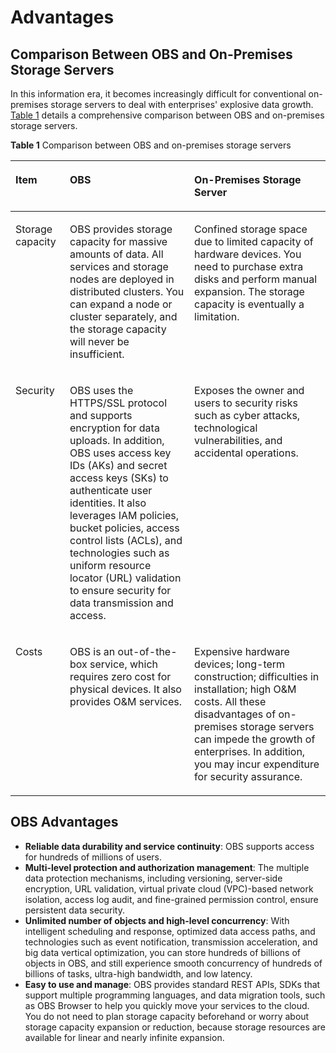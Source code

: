 # Advantages<a name="obs_03_0201"></a>

## Comparison Between OBS and On-Premises Storage Servers<a name="section1071910168165"></a>

In this information era, it becomes increasingly difficult for conventional on-premises storage servers to deal with enterprises' explosive data growth.  [Table 1](#table3469342151617)  details a comprehensive comparison between OBS and on-premises storage servers.

**Table  1**  Comparison between OBS and on-premises storage servers

<a name="table3469342151617"></a>
<table><thead align="left"><tr id="row446954214169"><th class="cellrowborder" valign="top" width="17.261726172617262%" id="mcps1.2.4.1.1"><p id="p15470142141617"><a name="p15470142141617"></a><a name="p15470142141617"></a>Item</p>
</th>
<th class="cellrowborder" valign="top" width="39.5039503950395%" id="mcps1.2.4.1.2"><p id="p347084271610"><a name="p347084271610"></a><a name="p347084271610"></a>OBS</p>
</th>
<th class="cellrowborder" valign="top" width="43.23432343234324%" id="mcps1.2.4.1.3"><p id="p647044218162"><a name="p647044218162"></a><a name="p647044218162"></a>On-Premises Storage Server</p>
</th>
</tr>
</thead>
<tbody><tr id="row15470114291617"><td class="cellrowborder" valign="top" width="17.261726172617262%" headers="mcps1.2.4.1.1 "><p id="p194708426169"><a name="p194708426169"></a><a name="p194708426169"></a>Storage capacity</p>
</td>
<td class="cellrowborder" valign="top" width="39.5039503950395%" headers="mcps1.2.4.1.2 "><p id="p1247074217164"><a name="p1247074217164"></a><a name="p1247074217164"></a>OBS provides storage capacity for massive amounts of data. All services and storage nodes are deployed in distributed clusters. You can expand a node or cluster separately, and the storage capacity will never be insufficient.</p>
</td>
<td class="cellrowborder" valign="top" width="43.23432343234324%" headers="mcps1.2.4.1.3 "><p id="p447064213163"><a name="p447064213163"></a><a name="p447064213163"></a>Confined storage space due to limited capacity of hardware devices. You need to purchase extra disks and perform manual expansion. The storage capacity is eventually a limitation.</p>
</td>
</tr>
<tr id="row174707429165"><td class="cellrowborder" valign="top" width="17.261726172617262%" headers="mcps1.2.4.1.1 "><p id="p15470142131611"><a name="p15470142131611"></a><a name="p15470142131611"></a>Security</p>
</td>
<td class="cellrowborder" valign="top" width="39.5039503950395%" headers="mcps1.2.4.1.2 "><p id="p4470194211163"><a name="p4470194211163"></a><a name="p4470194211163"></a>OBS uses the HTTPS/SSL protocol and supports encryption for data uploads. In addition, OBS uses access key IDs (AKs) and secret access keys (SKs) to authenticate user identities. It also leverages <span id="ph116357498592"><a name="ph116357498592"></a><a name="ph116357498592"></a>IAM policies</span>, bucket policies, access control lists (ACLs), and technologies such as uniform resource locator (URL) validation to ensure security for data transmission and access.</p>
</td>
<td class="cellrowborder" valign="top" width="43.23432343234324%" headers="mcps1.2.4.1.3 "><p id="p154702042141610"><a name="p154702042141610"></a><a name="p154702042141610"></a>Exposes the owner and users to security risks such as cyber attacks, technological vulnerabilities, and accidental operations.</p>
</td>
</tr>
<tr id="row3470342131610"><td class="cellrowborder" valign="top" width="17.261726172617262%" headers="mcps1.2.4.1.1 "><p id="p347015420162"><a name="p347015420162"></a><a name="p347015420162"></a>Costs</p>
</td>
<td class="cellrowborder" valign="top" width="39.5039503950395%" headers="mcps1.2.4.1.2 "><p id="p194701442111612"><a name="p194701442111612"></a><a name="p194701442111612"></a>OBS is an out-of-the-box service, which requires zero cost for physical devices. It also provides O&amp;M services.</p>
</td>
<td class="cellrowborder" valign="top" width="43.23432343234324%" headers="mcps1.2.4.1.3 "><p id="p124702042111613"><a name="p124702042111613"></a><a name="p124702042111613"></a>Expensive hardware devices; long-term construction; difficulties in installation; high O&amp;M costs. All these disadvantages of on-premises storage servers can impede the growth of enterprises. In addition, you may incur expenditure for security assurance.</p>
</td>
</tr>
</tbody>
</table>

## OBS Advantages<a name="section156154701515"></a>

-   **Reliable data durability and service continuity**: OBS supports access for hundreds of millions of users.
-   **Multi-level protection and authorization management**: The multiple data protection mechanisms, including versioning, server-side encryption, URL validation, virtual private cloud \(VPC\)-based network isolation, access log audit, and fine-grained permission control, ensure persistent data security.
-   **Unlimited number of objects and high-level concurrency**: With intelligent scheduling and response, optimized data access paths, and technologies such as event notification, transmission acceleration, and big data vertical optimization, you can store hundreds of billions of objects in OBS, and still experience smooth concurrency of hundreds of billions of tasks, ultra-high bandwidth, and low latency.
-   **Easy to use and manage**: OBS provides standard REST APIs, SDKs that support multiple programming languages, and data migration tools, such as OBS Browser to help you quickly move your services to the cloud. You do not need to plan storage capacity beforehand or worry about storage capacity expansion or reduction, because storage resources are available for linear and nearly infinite expansion. 

